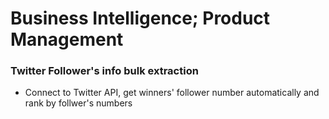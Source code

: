# Business Intelligence; Product Management
### Twitter Follower's info bulk extraction 
* Connect to Twitter API, get winners' follower number automatically and rank by follwer's numbers

